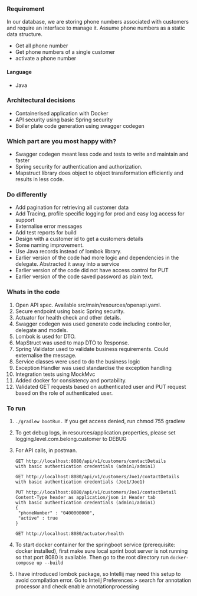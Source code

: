 ### Requirement
In our database, we are storing phone numbers associated with customers and require an interface to manage it. Assume phone numbers as a static data structure.
- Get all phone number
- Get phone numbers of a single customer
- activate a phone number

#### Language
- Java

### Architectural decisions
- Containerised application with Docker
- API security using basic Spring security
- Boiler plate code generation using swagger codegen

### Which part are you most happy with?
- Swagger codegen meant less code and tests to write and maintain and faster 
- Spring security for authentication and authorization.
- Mapstruct library does object to object transformation efficiently and results in less code.

### Do differently
- Add pagination for retrieving all customer data
- Add Tracing, profile specific logging for prod and easy log access for support
- Externalise error messages
- Add test reports for build
- Design with a customer id to get a customers details
- Some naming improvement.
- Use Java records instead of lombok library.
- Earlier version of the code had more logic and dependencies in the delegate. Abstracted it away into a service
- Earlier version of the code did not have access control for PUT
- Earlier version of the code saved password as plain text.


### Whats in the code
1. Open API spec. Available src/main/resources/openapi.yaml.
2. Secure endpoint using basic Spring security.
3. Actuator for health check and other details.
4. Swagger codegen was used generate code including controller, delegate and models.
5. Lombok is used for DTO.
6. MapStruct was used to map DTO to Response.
7. Spring Validator used to validate business requirements. Could externalise the message.
8. Service classes were used to do the business logic
9. Exception Handler was used standardise the exception handling
10. Integration tests using MockMvc
11. Added docker for consistency and portability.
12. Validated GET requests based on authenticated user and PUT request based on the role of authenticated user.

### To run

1. ```./gradlew bootRun.``` If you get access denied, run chmod 755 gradlew
2. To get debug logs, in resources/application.properties, please set logging.level.com.belong.customer to DEBUG
3. For API calls, in postman.
   ```  
   GET http://localhost:8080/api/v1/customers/contactDetails
   with basic authentication credentials (admin1/admin1)
   ```
   ```
   GET http://localhost:8080/api/v1/customers/Joe1/contactDetails
   with basic authentication credentials (Joe1/Joe1)
   ```
   ```
   PUT http://localhost:8080/api/v1/customers/Joe1/contactDetail
   Content-Type header as application/json in Header tab
   with basic authentication credentials (admin1/admin1)
   {
    "phoneNumber" : "0400000000",
    "active" : true
   }
   ```
   ```
   GET http://localhost:8080/actuator/health
   ```

4. To start docker container for the springboot service (prerequisite: docker installed), first make sure local sprint boot server is not running so that port 8080 is available. Then go to the root directory run
   ```docker-compose up --build```
5. I have introduced lombok package, so Intellij may need this setup to avoid compilation error.
   Go to Inteiij Preferences > search for annotation processor and check enable annotationprocessing
